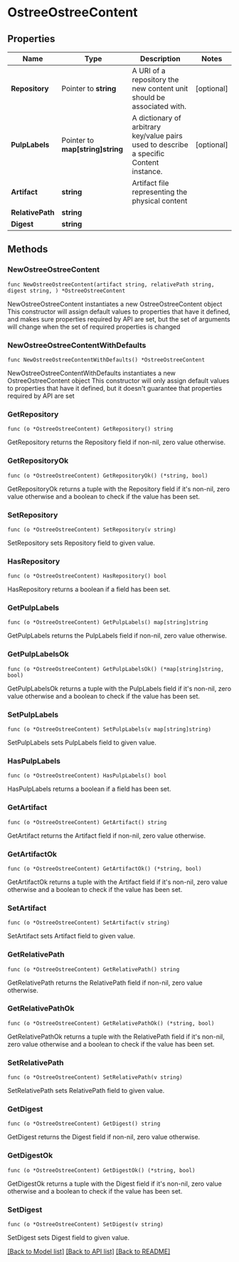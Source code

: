 # OstreeOstreeContent

## Properties

Name | Type | Description | Notes
------------ | ------------- | ------------- | -------------
**Repository** | Pointer to **string** | A URI of a repository the new content unit should be associated with. | [optional] 
**PulpLabels** | Pointer to **map[string]string** | A dictionary of arbitrary key/value pairs used to describe a specific Content instance. | [optional] 
**Artifact** | **string** | Artifact file representing the physical content | 
**RelativePath** | **string** |  | 
**Digest** | **string** |  | 

## Methods

### NewOstreeOstreeContent

`func NewOstreeOstreeContent(artifact string, relativePath string, digest string, ) *OstreeOstreeContent`

NewOstreeOstreeContent instantiates a new OstreeOstreeContent object
This constructor will assign default values to properties that have it defined,
and makes sure properties required by API are set, but the set of arguments
will change when the set of required properties is changed

### NewOstreeOstreeContentWithDefaults

`func NewOstreeOstreeContentWithDefaults() *OstreeOstreeContent`

NewOstreeOstreeContentWithDefaults instantiates a new OstreeOstreeContent object
This constructor will only assign default values to properties that have it defined,
but it doesn't guarantee that properties required by API are set

### GetRepository

`func (o *OstreeOstreeContent) GetRepository() string`

GetRepository returns the Repository field if non-nil, zero value otherwise.

### GetRepositoryOk

`func (o *OstreeOstreeContent) GetRepositoryOk() (*string, bool)`

GetRepositoryOk returns a tuple with the Repository field if it's non-nil, zero value otherwise
and a boolean to check if the value has been set.

### SetRepository

`func (o *OstreeOstreeContent) SetRepository(v string)`

SetRepository sets Repository field to given value.

### HasRepository

`func (o *OstreeOstreeContent) HasRepository() bool`

HasRepository returns a boolean if a field has been set.

### GetPulpLabels

`func (o *OstreeOstreeContent) GetPulpLabels() map[string]string`

GetPulpLabels returns the PulpLabels field if non-nil, zero value otherwise.

### GetPulpLabelsOk

`func (o *OstreeOstreeContent) GetPulpLabelsOk() (*map[string]string, bool)`

GetPulpLabelsOk returns a tuple with the PulpLabels field if it's non-nil, zero value otherwise
and a boolean to check if the value has been set.

### SetPulpLabels

`func (o *OstreeOstreeContent) SetPulpLabels(v map[string]string)`

SetPulpLabels sets PulpLabels field to given value.

### HasPulpLabels

`func (o *OstreeOstreeContent) HasPulpLabels() bool`

HasPulpLabels returns a boolean if a field has been set.

### GetArtifact

`func (o *OstreeOstreeContent) GetArtifact() string`

GetArtifact returns the Artifact field if non-nil, zero value otherwise.

### GetArtifactOk

`func (o *OstreeOstreeContent) GetArtifactOk() (*string, bool)`

GetArtifactOk returns a tuple with the Artifact field if it's non-nil, zero value otherwise
and a boolean to check if the value has been set.

### SetArtifact

`func (o *OstreeOstreeContent) SetArtifact(v string)`

SetArtifact sets Artifact field to given value.


### GetRelativePath

`func (o *OstreeOstreeContent) GetRelativePath() string`

GetRelativePath returns the RelativePath field if non-nil, zero value otherwise.

### GetRelativePathOk

`func (o *OstreeOstreeContent) GetRelativePathOk() (*string, bool)`

GetRelativePathOk returns a tuple with the RelativePath field if it's non-nil, zero value otherwise
and a boolean to check if the value has been set.

### SetRelativePath

`func (o *OstreeOstreeContent) SetRelativePath(v string)`

SetRelativePath sets RelativePath field to given value.


### GetDigest

`func (o *OstreeOstreeContent) GetDigest() string`

GetDigest returns the Digest field if non-nil, zero value otherwise.

### GetDigestOk

`func (o *OstreeOstreeContent) GetDigestOk() (*string, bool)`

GetDigestOk returns a tuple with the Digest field if it's non-nil, zero value otherwise
and a boolean to check if the value has been set.

### SetDigest

`func (o *OstreeOstreeContent) SetDigest(v string)`

SetDigest sets Digest field to given value.



[[Back to Model list]](../README.md#documentation-for-models) [[Back to API list]](../README.md#documentation-for-api-endpoints) [[Back to README]](../README.md)


